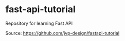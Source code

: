 # fast-api-tutorial

Repository for learning Fast API

Source: https://github.com/jvp-design/fastapi-tutorial